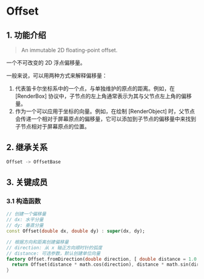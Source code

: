 # Offset
## 1. 功能介绍
> An immutable 2D floating-point offset.

一个不可改变的 2D 浮点偏移量。

一般来说，可以用两种方式来解释偏移量：
1. 代表笛卡尔坐标系中的一个点，与单独维护的原点的距离。例如，在 [RenderBox] 协议中，子节点的左上角通常表示为其与父节点左上角的偏移量。
2. 作为一个可以应用于坐标的向量。例如，在绘制 [RenderObject] 时，父节点会传递一个相对于屏幕原点的偏移量，它可以添加到子节点的偏移量中来找到子节点相对于屏幕原点的位置。

## 2. 继承关系
```dart
Offset -> OffsetBase
```

## 3. 关键成员
### 3.1 构造函数
```dart
// 创建一个偏移量
// dx: 水平分量
// dy: 垂直分量
const Offset(double dx, double dy) : super(dx, dy);

// 根据方向和距离创建偏移量
// direction: 从 x 轴正方向顺时针的弧度
// distance: 可选参数，默认创建单位向量
factory Offset.fromDirection(double direction, [ double distance = 1.0 ]) {
  return Offset(distance * math.cos(direction), distance * math.sin(direction));
}
```
